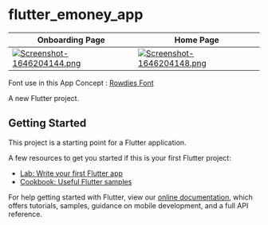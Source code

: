 # flutter_emoney_app

| Onboarding Page     | Home Page      |  
| ------------- | -------------    | 
| [![Screenshot-1646204144.png](https://i.postimg.cc/J7c6XGx8/Screenshot-1646204144.png)](https://postimg.cc/Z0nxtYXs) | [![Screenshot-1646204148.png](https://i.postimg.cc/zXzdF82g/Screenshot-1646204148.png)](https://postimg.cc/PN7ztsjX)  |

Font use in this App Concept : [Rowdies Font](https://fonts.google.com/specimen/Rowdies?preview.size=38&query=rowdies) 

A new Flutter project.

## Getting Started

This project is a starting point for a Flutter application.

A few resources to get you started if this is your first Flutter project:

- [Lab: Write your first Flutter app](https://flutter.dev/docs/get-started/codelab)
- [Cookbook: Useful Flutter samples](https://flutter.dev/docs/cookbook)

For help getting started with Flutter, view our
[online documentation](https://flutter.dev/docs), which offers tutorials,
samples, guidance on mobile development, and a full API reference.
